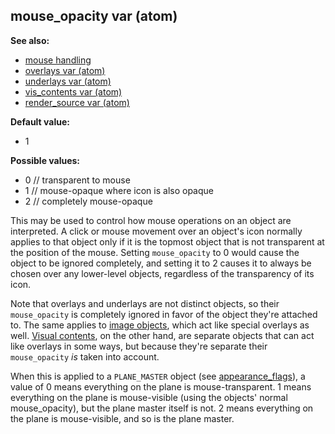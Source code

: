 ## mouse_opacity var (atom)
**See also:**
*   [mouse handling](/DM/mouse)
*   [overlays var (atom)](/atom/var/overlays)
*   [underlays var (atom)](/atom/var/underlays)
*   [vis_contents var (atom)](/atom/var/vis_contents)
*   [render_source var (atom)](/atom/var/render_source)
<!-- -->
**Default value:**
*   1
<!-- -->
**Possible values:**
*   0 // transparent to mouse
*   1 // mouse-opaque where icon is also opaque
*   2 // completely mouse-opaque


This may be used to control how mouse operations on an object
are interpreted. A click or mouse movement over an object\'s icon
normally applies to that object only if it is the topmost object that is
not transparent at the position of the mouse. Setting `mouse_opacity` to
0 would cause the object to be ignored completely, and setting it to 2
causes it to always be chosen over any lower-level objects, regardless
of the transparency of its icon. 

Note that overlays and
underlays are not distinct objects, so their `mouse_opacity` is
completely ignored in favor of the object they\'re attached to. The same
applies to [image objects](/image), which act like special overlays as
well. [Visual contents](/atom/var/vis_contents), on the other hand, are
separate objects that can act like overlays in some ways, but because
they\'re separate their `mouse_opacity` *is* taken into account.


When this is applied to a `PLANE_MASTER` object (see
[appearance_flags](/atom/var/appearance_flags)), a value of 0 means
everything on the plane is mouse-transparent. 1 means everything on the
plane is mouse-visible (using the objects\' normal mouse_opacity), but
the plane master itself is not. 2 means everything on the plane is
mouse-visible, and so is the plane master.